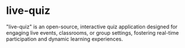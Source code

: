 # live-quiz
"live-quiz" is an open-source, interactive quiz application designed for engaging live events, classrooms, or group settings, fostering real-time participation and dynamic learning experiences.
